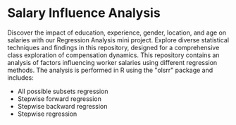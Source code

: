 # Salary Influence Analysis
Discover the impact of education, experience, gender, location, and age on salaries with our Regression Analysis mini project. Explore diverse statistical techniques and findings in this repository, designed for a comprehensive class exploration of compensation dynamics.
This repository contains an analysis of factors influencing worker salaries using different regression methods. The analysis is performed in R using the "olsrr" package and includes:

- All possible subsets regression
- Stepwise forward regression
- Stepwise backward regression
- Stepwise regression
